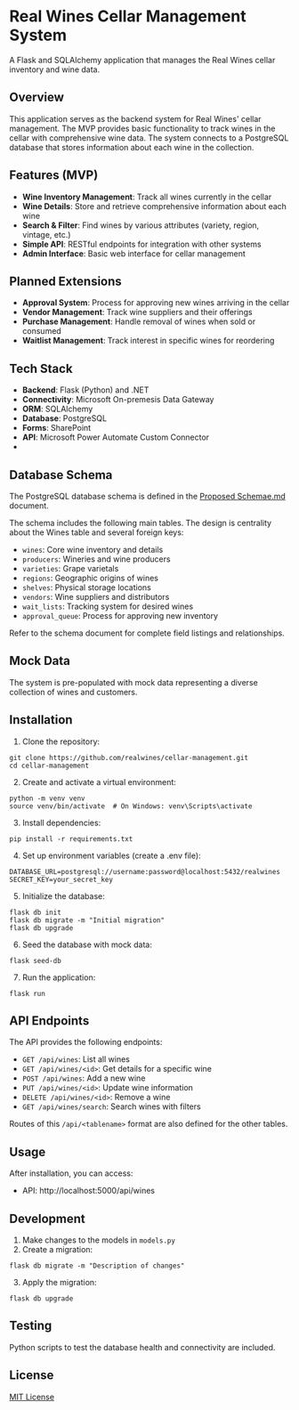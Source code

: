 # Real Wines Cellar Management System

A Flask and SQLAlchemy application that manages the Real Wines cellar inventory and wine data.

## Overview

This application serves as the backend system for Real Wines' cellar management. The MVP provides basic functionality to track wines in the cellar with comprehensive wine data. The system connects to a PostgreSQL database that stores information about each wine in the collection.

## Features (MVP)

- **Wine Inventory Management**: Track all wines currently in the cellar
- **Wine Details**: Store and retrieve comprehensive information about each wine
- **Search & Filter**: Find wines by various attributes (variety, region, vintage, etc.)
- **Simple API**: RESTful endpoints for integration with other systems
- **Admin Interface**: Basic web interface for cellar management

## Planned Extensions

- **Approval System**: Process for approving new wines arriving in the cellar
- **Vendor Management**: Track wine suppliers and their offerings
- **Purchase Management**: Handle removal of wines when sold or consumed
- **Waitlist Management**: Track interest in specific wines for reordering

## Tech Stack

- **Backend**: Flask (Python) and .NET
- **Connectivity**: Microsoft On-premesis Data Gateway
- **ORM**: SQLAlchemy
- **Database**: PostgreSQL
- **Forms**: SharePoint
- **API**: Microsoft Power Automate Custom Connector
- 
## Database Schema

The PostgreSQL database schema is defined in the [Proposed Schemae.md](Proposed%20Schemae.md) document. 

The schema includes the following main tables. The design is centrality about the Wines table and several foreign keys:

- `wines`: Core wine inventory and details
- `producers`: Wineries and wine producers
- `varieties`: Grape varietals
- `regions`: Geographic origins of wines
- `shelves`: Physical storage locations
- `vendors`: Wine suppliers and distributors
- `wait_lists`: Tracking system for desired wines
- `approval_queue`: Process for approving new inventory

Refer to the schema document for complete field listings and relationships.

## Mock Data

The system is pre-populated with mock data representing a diverse collection of wines and customers.

## Installation

1. Clone the repository:
```
git clone https://github.com/realwines/cellar-management.git
cd cellar-management
```

2. Create and activate a virtual environment:
```
python -m venv venv
source venv/bin/activate  # On Windows: venv\Scripts\activate
```

3. Install dependencies:
```
pip install -r requirements.txt
```

4. Set up environment variables (create a .env file):
```
DATABASE_URL=postgresql://username:password@localhost:5432/realwines
SECRET_KEY=your_secret_key
```

5. Initialize the database:
```
flask db init
flask db migrate -m "Initial migration"
flask db upgrade
```

6. Seed the database with mock data:
```
flask seed-db
```

7. Run the application:
```
flask run
```

## API Endpoints

The API provides the following endpoints:

- `GET /api/wines`: List all wines
- `GET /api/wines/<id>`: Get details for a specific wine
- `POST /api/wines`: Add a new wine
- `PUT /api/wines/<id>`: Update wine information
- `DELETE /api/wines/<id>`: Remove a wine
- `GET /api/wines/search`: Search wines with filters

Routes of this `/api/<tablename>` format are also defined for the other tables.

## Usage

After installation, you can access:

- API: http://localhost:5000/api/wines

## Development

1. Make changes to the models in `models.py`
2. Create a migration:
```
flask db migrate -m "Description of changes"
```
3. Apply the migration:
```
flask db upgrade
```

## Testing

Python scripts to test the database health and connectivity are included.

## License

[MIT License](LICENSE)
